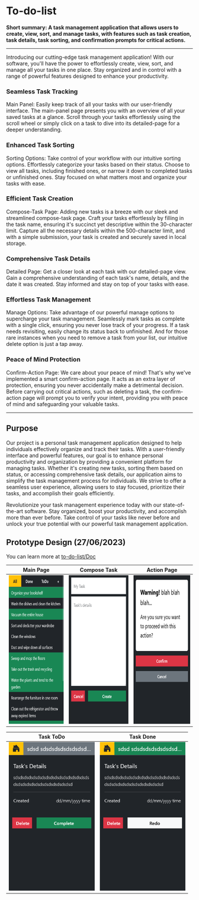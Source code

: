 <h1>To-do-list</h1>

**Short summary: A task management application that allows users to create, view, sort, and manage tasks, with features such as task creation, task details, task sorting, and confirmation prompts for critical actions.**

<hr>

Introducing our cutting-edge task management application! With our software, you'll have the power to effortlessly create, view, sort, and manage all your tasks in one place. Stay organized and in control with a range of powerful features designed to enhance your productivity.

<h3>Seamless Task Tracking</h3>
Main Panel: Easily keep track of all your tasks with our user-friendly interface. The main-panel page presents you with an overview of all your saved tasks at a glance. Scroll through your tasks effortlessly using the scroll wheel or simply click on a task to dive into its detailed-page for a deeper understanding.

<h3>Enhanced Task Sorting</h3>
Sorting Options: Take control of your workflow with our intuitive sorting options. Effortlessly categorize your tasks based on their status. Choose to view all tasks, including finished ones, or narrow it down to completed tasks or unfinished ones. Stay focused on what matters most and organize your tasks with ease.

<h3>Efficient Task Creation</h3>
Compose-Task Page: Adding new tasks is a breeze with our sleek and streamlined compose-task page. Craft your tasks effortlessly by filling in the task name, ensuring it's succinct yet descriptive within the 30-character limit. Capture all the necessary details within the 500-character limit, and with a simple submission, your task is created and securely saved in local storage.

<h3>Comprehensive Task Details</h3>
Detailed Page: Get a closer look at each task with our detailed-page view. Gain a comprehensive understanding of each task's name, details, and the date it was created. Stay informed and stay on top of your tasks with ease.

<h3>Effortless Task Management</h3>
Manage Options: Take advantage of our powerful manage options to supercharge your task management. Seamlessly mark tasks as complete with a single click, ensuring you never lose track of your progress. If a task needs revisiting, easily change its status back to unfinished. And for those rare instances when you need to remove a task from your list, our intuitive delete option is just a tap away.

<h3>Peace of Mind Protection</h3>
Confirm-Action Page: We care about your peace of mind! That's why we've implemented a smart confirm-action page. It acts as an extra layer of protection, ensuring you never accidentally make a detrimental decision. Before carrying out critical actions, such as deleting a task, the confirm-action page will prompt you to verify your intent, providing you with peace of mind and safeguarding your valuable tasks.

<hr>

<h2>Purpose</h2>

Our project is a personal task management application designed to help individuals effectively organize and track their tasks. With a user-friendly interface and powerful features, our goal is to enhance personal productivity and organization by providing a convenient platform for managing tasks. Whether it's creating new tasks, sorting them based on status, or accessing comprehensive task details, our application aims to simplify the task management process for individuals. We strive to offer a seamless user experience, allowing users to stay focused, prioritize their tasks, and accomplish their goals efficiently.

Revolutionize your task management experience today with our state-of-the-art software. Stay organized, boost your productivity, and accomplish more than ever before. Take control of your tasks like never before and unlock your true potential with our powerful task management application.

<h2>Prototype Design (27/06/2023)</h2>

You can learn more at [to-do-list/Doc](https://github.com/gubrus50/to-do-list/blob/main/doc/Software%20Development%20Process.pdf)

Main Page                  | Compose Task              | Action Page                
:-------------------------:|:-------------------------:|:-------------------------:
<img height="400" src="https://github.com/gubrus50/to-do-list/blob/main/showcase/pg-main.png">  |  <img height="400" src="https://github.com/gubrus50/to-do-list/blob/main/showcase/pg-compose.png">  |  <img height="400" src="https://github.com/gubrus50/to-do-list/blob/main/showcase/pg-action.png">

| Task ToDo                  | Task Done
|:-------------------------:|:-------------------------:
| <img height="400" src="https://github.com/gubrus50/to-do-list/blob/main/showcase/unfinished-task.png">  |  <img height="400" src="https://github.com/gubrus50/to-do-list/blob/main/showcase/finished-task.png">
